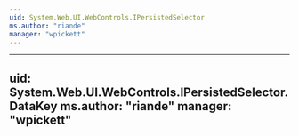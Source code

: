 ```yaml
---
uid: System.Web.UI.WebControls.IPersistedSelector
ms.author: "riande"
manager: "wpickett"
---
```


---
uid: System.Web.UI.WebControls.IPersistedSelector.DataKey
ms.author: "riande"
manager: "wpickett"
---
